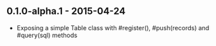 ## 0.1.0-alpha.1 - 2015-04-24

* Exposing a simple Table class with #register(), #push(records) and #query(sql) methods
